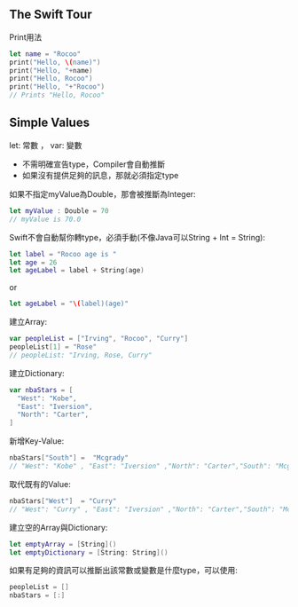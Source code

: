 The Swift Tour
----------------
Print用法
```swift
let name = "Rocoo"
print("Hello, \(name)")
print("Hello, "+name)
print("Hello, Rocoo")
print("Hello, "+"Rocoo")
// Prints "Hello, Rocoo"
```

Simple Values
----------
let: 常數 ， var: 變數

- 不需明確宣告type，Compiler會自動推斷
- 如果沒有提供足夠的訊息，那就必須指定type

如果不指定myValue為Double，那會被推斷為Integer:
```swift
let myValue : Double = 70
// myValue is 70.0
```

Swift不會自動幫你轉type，必須手動(不像Java可以String + Int = String):
```swift
let label = "Rocoo age is "
let age = 26
let ageLabel = label + String(age)
```
or
```swift
let ageLabel = "\(label)(age)"
```

建立Array: 
```swift
var peopleList = ["Irving", "Rocoo", "Curry"]
peopleList[1] = "Rose"
// peopleList: "Irving, Rose, Curry"
```

建立Dictionary:
```swift
var nbaStars = [
  "West": "Kobe",
  "East": "Iversion",
  "North": "Carter",
]
```

新增Key-Value:
```swift
nbaStars["South"] =  "Mcgrady"
// "West": "Kobe" , "East": "Iversion" ,"North": "Carter","South": "Mcgrady"
```

取代既有的Value:
```swift
nbaStars["West"]  = "Curry"
// "West": "Curry" , "East": "Iversion" ,"North": "Carter","South": "Mcgrady"
```

建立空的Array與Dictionary:
```swift
let emptyArray = [String]()
let emptyDictionary = [String: String]()
```

如果有足夠的資訊可以推斷出該常數或變數是什麼type，可以使用:
```swift
peopleList = []
nbaStars = [:]
```





